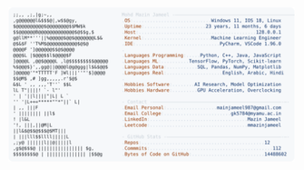 <picture>
  <source srcset="https://raw.githubusercontent.com/mmazinjameel/mmazinjameel/main/dark_mode.svg?v=1760185034" media="(prefers-color-scheme: dark)">
  <img src="https://raw.githubusercontent.com/mmazinjameel/mmazinjameel/main/light_mode.svg?v=1760185034">
</picture>
